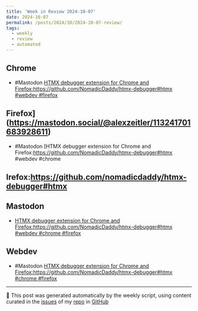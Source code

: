 ```yaml
---
title: 'Week in Review 2024-10-07'
date: 2024-10-07
permalink: /posts/2024/10/2024-10-07-review/
tags:
  - weekly
  - review
  - automated
---
```

## Chrome
- #Mastodon [HTMX debugger extension for Chrome and Firefox:https://github.com/NomadicDaddy/htmx-debugger#htmx #webdev  #firefox](https://mastodon.social/@alexzeitler/113241701683928611)

## Firefox](https://mastodon.social/@alexzeitler/113241701683928611)
- #Mastodon [HTMX debugger extension for Chrome and Firefox:https://github.com/NomadicDaddy/htmx-debugger#htmx #webdev #chrome 

## Irefox:https://github.com/nomadicdaddy/htmx-debugger#htmx

## Mastodon
-  [HTMX debugger extension for Chrome and Firefox:https://github.com/NomadicDaddy/htmx-debugger#htmx #webdev #chrome #firefox](https://mastodon.social/@alexzeitler/113241701683928611)

## Webdev
- #Mastodon [HTMX debugger extension for Chrome and Firefox:https://github.com/NomadicDaddy/htmx-debugger#htmx  #chrome #firefox](https://mastodon.social/@alexzeitler/113241701683928611)

***
🤖 This post was generated automatically by the weekly script, using content curated in the [issues](https://github.com/nateraluis/nateraluis.github.io/issues) of my [repo](https://github.com/nateraluis/nateraluis.github.io/) in [GitHub](https://github.com/nateraluis)
